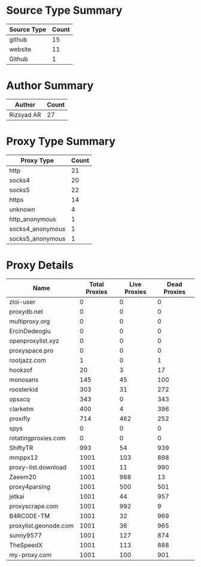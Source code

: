 # Source Type Summary

| Source Type | Count |
|-------------|-------|
| github | 15 |
| website | 11 |
| Github | 1 |


# Author Summary

| Author | Count |
|--------|-------|
| Rizsyad AR | 27 |


# Proxy Type Summary

| Proxy Type | Count |
|------------|-------|
| http | 21 |
| socks4 | 20 |
| socks5 | 22 |
| https | 14 |
| unknown | 4 |
| http_anonymous | 1 |
| socks4_anonymous | 1 |
| socks5_anonymous | 1 |


# Proxy Details

| Name | Total Proxies | Live Proxies | Dead Proxies |
|------|---------------|--------------|---------------|
| zloi-user | 0 | 0 | 0 |
| proxydb.net | 0 | 0 | 0 |
| multiproxy.org | 0 | 0 | 0 |
| ErcinDedeoglu | 0 | 0 | 0 |
| openproxylist.xyz | 0 | 0 | 0 |
| proxyspace.pro | 0 | 0 | 0 |
| rootjazz.com | 1 | 0 | 1 |
| hookzof | 20 | 3 | 17 |
| monosans | 145 | 45 | 100 |
| roosterkid | 303 | 31 | 272 |
| opsxcq | 343 | 0 | 343 |
| clarketm | 400 | 4 | 396 |
| proxifly | 714 | 462 | 252 |
| spys | 0 | 0 | 0 |
| rotatingproxies.com | 0 | 0 | 0 |
| ShiftyTR | 993 | 54 | 939 |
| mmppx12 | 1001 | 103 | 898 |
| proxy-list.download | 1001 | 11 | 990 |
| Zaeem20 | 1001 | 988 | 13 |
| proxy4parsing | 1001 | 500 | 501 |
| jetkai | 1001 | 44 | 957 |
| proxyscrape.com | 1001 | 992 | 9 |
| B4RC0DE-TM | 1001 | 32 | 969 |
| proxylist.geonode.com | 1001 | 36 | 965 |
| sunny9577 | 1001 | 127 | 874 |
| TheSpeedX | 1001 | 113 | 888 |
| my-proxy.com | 1001 | 100 | 901 |
